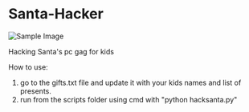 # Santa-Hacker
![Sample Image](images/sample-image.png)

 Hacking Santa's pc gag for kids

 How to use:

1. go to the gifts.txt file and update it with your kids names and list of presents. 
2. run from the scripts folder using cmd with "python hacksanta.py"


